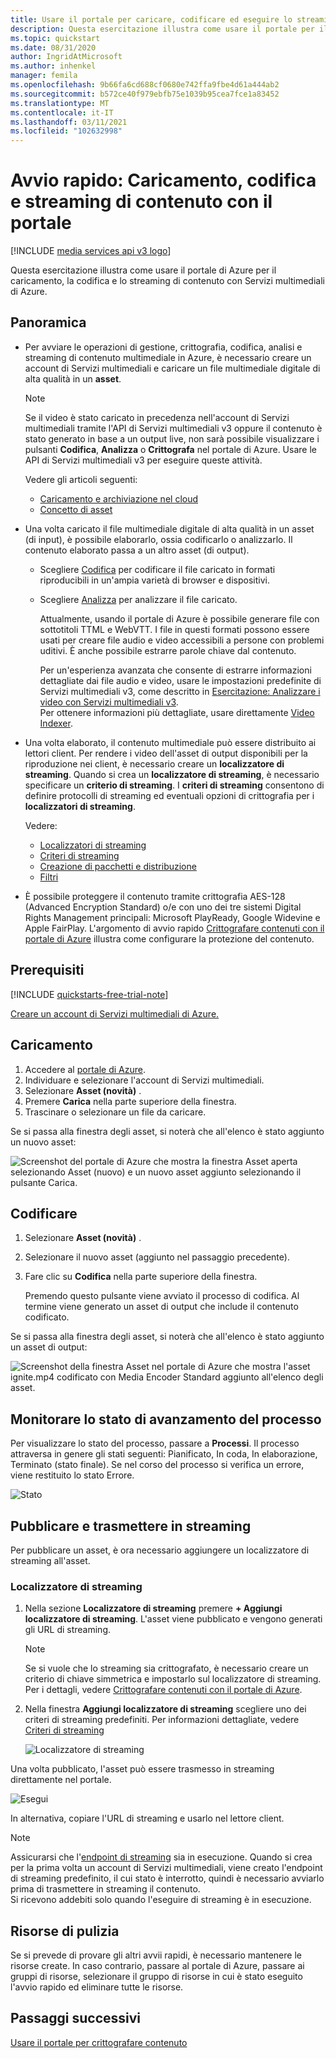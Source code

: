 ```yaml
---
title: Usare il portale per caricare, codificare ed eseguire lo streaming di contenuto
description: Questa esercitazione illustra come usare il portale per il caricamento, la codifica e lo streaming di contenuto con Servizi multimediali di Azure.
ms.topic: quickstart
ms.date: 08/31/2020
author: IngridAtMicrosoft
ms.author: inhenkel
manager: femila
ms.openlocfilehash: 9b66fa6cd688cf0680e742ffa9fbe4d61a444ab2
ms.sourcegitcommit: b572ce40f979ebfb75e1039b95cea7fce1a83452
ms.translationtype: MT
ms.contentlocale: it-IT
ms.lasthandoff: 03/11/2021
ms.locfileid: "102632998"
---
```

# <a name="quickstart-upload-encode-and-stream-content-with-portal"></a>Avvio rapido: Caricamento, codifica e streaming di contenuto con il portale

[!INCLUDE [media services api v3 logo](./includes/v3-hr.md)]

Questa esercitazione illustra come usare il portale di Azure per il caricamento, la codifica e lo streaming di contenuto con Servizi multimediali di Azure.
  
## <a name="overview"></a>Panoramica

* Per avviare le operazioni di gestione, crittografia, codifica, analisi e streaming di contenuto multimediale in Azure, è necessario creare un account di Servizi multimediali e caricare un file multimediale digitale di alta qualità in un **asset**. 
    
    > [!NOTE]
    > Se il video è stato caricato in precedenza nell'account di Servizi multimediali tramite l'API di Servizi multimediali v3 oppure il contenuto è stato generato in base a un output live, non sarà possibile visualizzare i pulsanti **Codifica**, **Analizza** o **Crittografa** nel portale di Azure. Usare le API di Servizi multimediali v3 per eseguire queste attività.

    Vedere gli articoli seguenti: 

  * [Caricamento e archiviazione nel cloud](storage-account-concept.md)
  * [Concetto di asset](assets-concept.md)
* Una volta caricato il file multimediale digitale di alta qualità in un asset (di input), è possibile elaborarlo, ossia codificarlo o analizzarlo. Il contenuto elaborato passa a un altro asset (di output). 
    * Scegliere [Codifica](encoding-concept.md) per codificare il file caricato in formati riproducibili in un'ampia varietà di browser e dispositivi.
    * Scegliere [Analizza](analyzing-video-audio-files-concept.md) per analizzare il file caricato. 

        Attualmente, usando il portale di Azure è possibile generare file con sottotitoli TTML e WebVTT. I file in questi formati possono essere usati per creare file audio e video accessibili a persone con problemi uditivi. È anche possibile estrarre parole chiave dal contenuto.

        Per un'esperienza avanzata che consente di estrarre informazioni dettagliate dai file audio e video, usare le impostazioni predefinite di Servizi multimediali v3, come descritto in [Esercitazione: Analizzare i video con Servizi multimediali v3](analyze-videos-tutorial-with-api.md). <br/>Per ottenere informazioni più dettagliate, usare direttamente [Video Indexer](../video-indexer/index.yml).    
* Una volta elaborato, il contenuto multimediale può essere distribuito ai lettori client. Per rendere i video dell'asset di output disponibili per la riproduzione nei client, è necessario creare un **localizzatore di streaming**. Quando si crea un **localizzatore di streaming**, è necessario specificare un **criterio di streaming**. I **criteri di streaming** consentono di definire protocolli di streaming ed eventuali opzioni di crittografia per i **localizzatori di streaming**.
    
    Vedere:

    * [Localizzatori di streaming](streaming-locators-concept.md)
    * [Criteri di streaming](streaming-policy-concept.md)
    * [Creazione di pacchetti e distribuzione](dynamic-packaging-overview.md)
    * [Filtri](filters-concept.md)
* È possibile proteggere il contenuto tramite crittografia AES-128 (Advanced Encryption Standard) o/e con uno dei tre sistemi Digital Rights Management principali: Microsoft PlayReady, Google Widevine e Apple FairPlay. L'argomento di avvio rapido [Crittografare contenuti con il portale di Azure](encrypt-content-quickstart.md) illustra come configurare la protezione del contenuto.
        
## <a name="prerequisites"></a>Prerequisiti

[!INCLUDE [quickstarts-free-trial-note](../../../includes/quickstarts-free-trial-note.md)]

[Creare un account di Servizi multimediali di Azure.](create-account-howto.md)

## <a name="upload"></a>Caricamento

1. Accedere al [portale di Azure](https://portal.azure.com/).
1. Individuare e selezionare l'account di Servizi multimediali.
1. Selezionare **Asset (novità)** .
1. Premere **Carica** nella parte superiore della finestra. 
1. Trascinare o selezionare un file da caricare.

Se si passa alla finestra degli asset, si noterà che all'elenco è stato aggiunto un nuovo asset:

![Screenshot del portale di Azure che mostra la finestra Asset aperta selezionando Asset (nuovo) e un nuovo asset aggiunto selezionando il pulsante Carica.](./media/manage-assets-quickstart/upload.png)

## <a name="encode"></a>Codificare

1. Selezionare **Asset (novità)** .
1. Selezionare il nuovo asset (aggiunto nel passaggio precedente).
1. Fare clic su **Codifica** nella parte superiore della finestra.

    Premendo questo pulsante viene avviato il processo di codifica. Al termine viene generato un asset di output che include il contenuto codificato.

Se si passa alla finestra degli asset, si noterà che all'elenco è stato aggiunto un asset di output:

![Screenshot della finestra Asset nel portale di Azure che mostra l'asset ignite.mp4 codificato con Media Encoder Standard aggiunto all'elenco degli asset.](./media/manage-assets-quickstart/encode.png)

## <a name="monitor-the-job-progress"></a>Monitorare lo stato di avanzamento del processo

Per visualizzare lo stato del processo, passare a **Processi**. Il processo attraversa in genere gli stati seguenti: Pianificato, In coda, In elaborazione, Terminato (stato finale). Se nel corso del processo si verifica un errore, viene restituito lo stato Errore.

![Stato](./media/manage-assets-quickstart/job-status.png)

## <a name="publish-and-stream"></a>Pubblicare e trasmettere in streaming

Per pubblicare un asset, è ora necessario aggiungere un localizzatore di streaming all'asset.

### <a name="streaming-locator"></a>Localizzatore di streaming 

1. Nella sezione **Localizzatore di streaming** premere **+ Aggiungi localizzatore di streaming**.
    L'asset viene pubblicato e vengono generati gli URL di streaming.

    > [!NOTE]
    > Se si vuole che lo streaming sia crittografato, è necessario creare un criterio di chiave simmetrica e impostarlo sul localizzatore di streaming. Per i dettagli, vedere [Crittografare contenuti con il portale di Azure](encrypt-content-quickstart.md).
1. Nella finestra **Aggiungi localizzatore di streaming** scegliere uno dei criteri di streaming predefiniti. Per informazioni dettagliate, vedere [Criteri di streaming](streaming-policy-concept.md)

    ![Localizzatore di streaming](./media/manage-assets-quickstart/streaming-locator.png)

Una volta pubblicato, l'asset può essere trasmesso in streaming direttamente nel portale. 

![Esegui](./media/manage-assets-quickstart/publish.png)

In alternativa, copiare l'URL di streaming e usarlo nel lettore client.

> [!NOTE]
> Assicurarsi che l'[endpoint di streaming](streaming-endpoint-concept.md) sia in esecuzione. Quando si crea per la prima volta un account di Servizi multimediali, viene creato l'endpoint di streaming predefinito, il cui stato è interrotto, quindi è necessario avviarlo prima di trasmettere in streaming il contenuto.<br/>Si ricevono addebiti solo quando l'eseguire di streaming è in esecuzione.

## <a name="cleanup-resources"></a>Risorse di pulizia

Se si prevede di provare gli altri avvii rapidi, è necessario mantenere le risorse create. In caso contrario, passare al portale di Azure, passare ai gruppi di risorse, selezionare il gruppo di risorse in cui è stato eseguito l'avvio rapido ed eliminare tutte le risorse.

## <a name="next-steps"></a>Passaggi successivi

[Usare il portale per crittografare contenuto](encrypt-content-quickstart.md)

